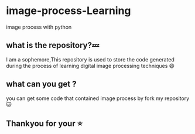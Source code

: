 # image-process-Learning
image process with python 
## what is the repository?:zzz: 
I am a sophemore,This repository is used to store the code generated during the process of learning digital image processing techniques :smile:
## what can you get ?
you can get some code that contained image process by fork my repository :cat:  
## Thankyou for your :star:
